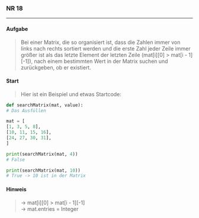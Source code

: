 ### NR 18

---

#### Aufgabe

> Bei einer Matrix, die so organisiert ist, dass die Zahlen immer von links nach rechts sortiert werden und die erste Zahl jeder Zeile immer größer ist als das letzte Element der letzten Zeile (mat[i][0] > mat[i - 1][-1]), nach einem bestimmten Wert in der Matrix suchen und zurückgeben, ob er existiert.

#### Start

> Hier ist ein Beispiel und etwas Startcode:

```py
def searchMatrix(mat, value):
# Das Ausfüllen

mat = [
[1, 3, 5, 8],
[10, 11, 15, 16],
[24, 27, 30, 31],
]

print(searchMatrix(mat, 4))
# False

print(searchMatrix(mat, 10))
# True -> 10 ist in der Matrix
```

#### Hinweis

> -> mat[i][0] > mat[i - 1][-1]<br>
> -> mat.entries = Integer<br>
